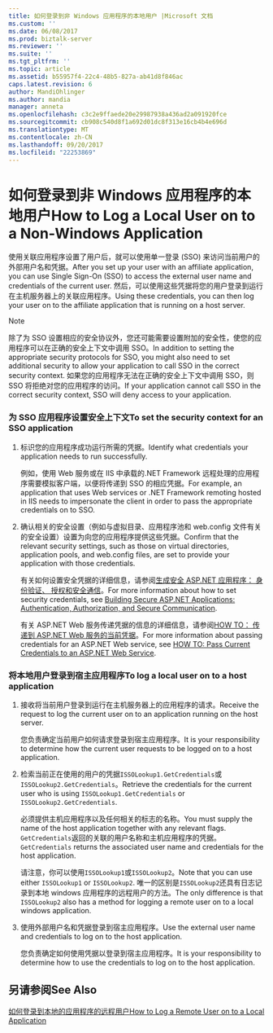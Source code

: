 ```yaml
---
title: 如何登录到非 Windows 应用程序的本地用户 |Microsoft 文档
ms.custom: ''
ms.date: 06/08/2017
ms.prod: biztalk-server
ms.reviewer: ''
ms.suite: ''
ms.tgt_pltfrm: ''
ms.topic: article
ms.assetid: b55957f4-22c4-48b5-827a-ab41d8f846ac
caps.latest.revision: 6
author: MandiOhlinger
ms.author: mandia
manager: anneta
ms.openlocfilehash: c3c2e9ffaede20e29987938a436ad2a091920fce
ms.sourcegitcommit: cb908c540d8f1a692d01dc8f313e16cb4b4e696d
ms.translationtype: MT
ms.contentlocale: zh-CN
ms.lasthandoff: 09/20/2017
ms.locfileid: "22253869"
---
```

# <a name="how-to-log-a-local-user-on-to-a-non-windows-application"></a><span data-ttu-id="681fa-102">如何登录到非 Windows 应用程序的本地用户</span><span class="sxs-lookup"><span data-stu-id="681fa-102">How to Log a Local User on to a Non-Windows Application</span></span>
<span data-ttu-id="681fa-103">使用关联应用程序设置了用户后，就可以使用单一登录 (SSO) 来访问当前用户的外部用户名和凭据。</span><span class="sxs-lookup"><span data-stu-id="681fa-103">After you set up your user with an affiliate application, you can use Single Sign-On (SSO) to access the external user name and credentials of the current user.</span></span> <span data-ttu-id="681fa-104">然后，可以使用这些凭据将您的用户登录到运行在主机服务器上的关联应用程序。</span><span class="sxs-lookup"><span data-stu-id="681fa-104">Using these credentials, you can then log your user on to the affiliate application that is running on a host server.</span></span>  
  
> [!NOTE]
>  <span data-ttu-id="681fa-105">除了为 SSO 设置相应的安全协议外，您还可能需要设置附加的安全性，使您的应用程序可以在正确的安全上下文中调用 SSO。</span><span class="sxs-lookup"><span data-stu-id="681fa-105">In addition to setting the appropriate security protocols for SSO, you might also need to set additional security to allow your application to call SSO in the correct security context.</span></span> <span data-ttu-id="681fa-106">如果您的应用程序无法在正确的安全上下文中调用 SSO，则 SSO 将拒绝对您的应用程序的访问。</span><span class="sxs-lookup"><span data-stu-id="681fa-106">If your application cannot call SSO in the correct security context, SSO will deny access to your application.</span></span>  
  
### <a name="to-set-the-security-context-for-an-sso-application"></a><span data-ttu-id="681fa-107">为 SSO 应用程序设置安全上下文</span><span class="sxs-lookup"><span data-stu-id="681fa-107">To set the security context for an SSO application</span></span>  
  
1.  <span data-ttu-id="681fa-108">标识您的应用程序成功运行所需的凭据。</span><span class="sxs-lookup"><span data-stu-id="681fa-108">Identify what credentials your application needs to run successfully.</span></span>  
  
     <span data-ttu-id="681fa-109">例如，使用 Web 服务或在 IIS 中承载的.NET Framework 远程处理的应用程序需要模拟客户端，以便将传递到 SSO 的相应凭据。</span><span class="sxs-lookup"><span data-stu-id="681fa-109">For example, an application that uses Web services or .NET Framework remoting hosted in IIS needs to impersonate the client in order to pass the appropriate credentials on to SSO.</span></span>  
  
2.  <span data-ttu-id="681fa-110">确认相关的安全设置（例如与虚拟目录、应用程序池和 web.config 文件有关的安全设置）设置为向您的应用程序提供这些凭据。</span><span class="sxs-lookup"><span data-stu-id="681fa-110">Confirm that the relevant security settings, such as those on virtual directories, application pools, and web.config files, are set to provide your application with those credentials.</span></span>  
  
     <span data-ttu-id="681fa-111">有关如何设置安全凭据的详细信息，请参阅[生成安全 ASP.NET 应用程序： 身份验证、 授权和安全通信](http://go.microsoft.com/fwlink/?LinkId=193906)。</span><span class="sxs-lookup"><span data-stu-id="681fa-111">For more information about how to set security credentials, see [Building Secure ASP.NET Applications: Authentication, Authorization, and Secure Communication](http://go.microsoft.com/fwlink/?LinkId=193906).</span></span>  
  
     <span data-ttu-id="681fa-112">有关 ASP.NET Web 服务传递凭据的信息的详细信息，请参阅[HOW TO： 传递到 ASP.NET Web 服务的当前凭据](http://go.microsoft.com/fwlink/?LinkId=193907)。</span><span class="sxs-lookup"><span data-stu-id="681fa-112">For more information about passing credentials for an ASP.NET Web service, see [HOW TO: Pass Current Credentials to an ASP.NET Web Service](http://go.microsoft.com/fwlink/?LinkId=193907).</span></span>  
  
### <a name="to-log-a-local-user-on-to-a-host-application"></a><span data-ttu-id="681fa-113">将本地用户登录到宿主应用程序</span><span class="sxs-lookup"><span data-stu-id="681fa-113">To log a local user on to a host application</span></span>  
  
1.  <span data-ttu-id="681fa-114">接收将当前用户登录到运行在主机服务器上的应用程序的请求。</span><span class="sxs-lookup"><span data-stu-id="681fa-114">Receive the request to log the current user on to an application running on the host server.</span></span>  
  
     <span data-ttu-id="681fa-115">您负责确定当前用户如何请求登录到宿主应用程序。</span><span class="sxs-lookup"><span data-stu-id="681fa-115">It is your responsibility to determine how the current user requests to be logged on to a host application.</span></span>  
  
2.  <span data-ttu-id="681fa-116">检索当前正在使用的用户的凭据`ISSOLookup1.GetCredentials`或`ISSOLookup2.GetCredentials`。</span><span class="sxs-lookup"><span data-stu-id="681fa-116">Retrieve the credentials for the current user who is using `ISSOLookup1.GetCredentials` or `ISSOLookup2.GetCredentials`.</span></span>  
  
     <span data-ttu-id="681fa-117">必须提供主机应用程序以及任何相关的标志的名称。</span><span class="sxs-lookup"><span data-stu-id="681fa-117">You must supply the name of the host application together with any relevant flags.</span></span> <span data-ttu-id="681fa-118">`GetCredentials`返回的关联的用户名称和主机应用程序的凭据。</span><span class="sxs-lookup"><span data-stu-id="681fa-118">`GetCredentials` returns the associated user name and credentials for the host application.</span></span>  
  
     <span data-ttu-id="681fa-119">请注意，你可以使用`ISSOLookup1`或`ISSOLookup2`。</span><span class="sxs-lookup"><span data-stu-id="681fa-119">Note that you can use either `ISSOLookup1` or `ISSOLookup2`.</span></span> <span data-ttu-id="681fa-120">唯一的区别是`ISSOLookup2`还具有日志记录到本地 windows 应用程序的远程用户的方法。</span><span class="sxs-lookup"><span data-stu-id="681fa-120">The only difference is that `ISSOLookup2` also has a method for logging a remote user on to a local windows application.</span></span>  
  
3.  <span data-ttu-id="681fa-121">使用外部用户名和凭据登录到宿主应用程序。</span><span class="sxs-lookup"><span data-stu-id="681fa-121">Use the external user name and credentials to log on to the host application.</span></span>  
  
     <span data-ttu-id="681fa-122">您负责确定如何使用凭据以登录到宿主应用程序。</span><span class="sxs-lookup"><span data-stu-id="681fa-122">It is your responsibility to determine how to use the credentials to log on to the host application.</span></span>  
  
## <a name="see-also"></a><span data-ttu-id="681fa-123">另请参阅</span><span class="sxs-lookup"><span data-stu-id="681fa-123">See Also</span></span>  
 [<span data-ttu-id="681fa-124">如何登录到本地的应用程序的远程用户</span><span class="sxs-lookup"><span data-stu-id="681fa-124">How to Log a Remote User on to a Local Application</span></span>](../core/how-to-log-a-remote-user-on-to-a-local-application.md)
